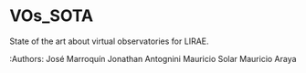 VOs_SOTA
========

State of the art about virtual observatories for LIRAE.

:Authors:
	José Marroquín
	Jonathan Antognini
	Mauricio Solar
	Mauricio Araya


